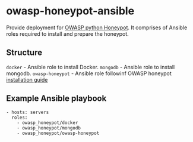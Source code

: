 # owasp-honeypot-ansible

Provide deployment for [OWASP python Honeypot](https://www.owasp.org/index.php/OWASP_Python_Honeypot). It comprises of Ansible roles required to install and prepare the honeypot.

## Structure

`docker` - Ansible role to install Docker.
`mongodb` - Ansible role to install mongodb.
`owasp-honeypot` - Ansible role followinf OWASP honeypot [installation guide](https://github.com/zdresearch/OWASP-Honeypot/wiki/Installation)

## Example Ansible playbook

    - hosts: servers
      roles:
        - owasp_honeypot/docker
        - owasp_honeypot/mongodb
        - owasp_honeypot/owasp-honeypot
